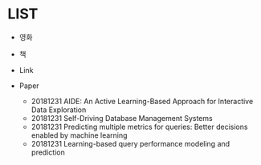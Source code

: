 # LIST

- 영화

- 책

- Link

- Paper
  - 20181231 AIDE: An Active Learning-Based Approach for Interactive Data Exploration
  - 20181231 Self-Driving Database Management Systems
  - 20181231 Predicting multiple metrics for queries: Better decisions enabled by machine learning
  - 20181231 Learning-based query performance modeling and prediction